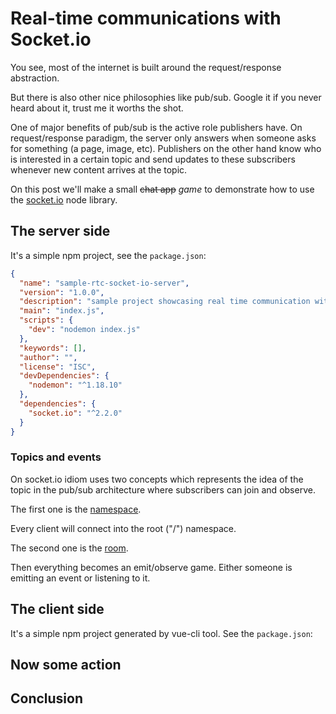 # Real-time communications with Socket.io

You see, most of the internet is built around the request/response abstraction.

But there is also other nice philosophies like pub/sub. Google it if you never
heard about it, trust me it worths the shot.

One of major benefits of pub/sub is the active role publishers have. On
request/response paradigm, the server only answers when someone asks for
something (a page, image, etc). Publishers on the other hand know who is
interested in a certain topic and send updates to these subscribers whenever new
content arrives at the topic.

On this post we'll make a small ~~chat app~~ _game_ to demonstrate how to use
the [socket.io](https://socket.io) node library.

## The server side

It's a simple npm project, see the `package.json`:

```json
{
  "name": "sample-rtc-socket-io-server",
  "version": "1.0.0",
  "description": "sample project showcasing real time communication with socket.io",
  "main": "index.js",
  "scripts": {
    "dev": "nodemon index.js"
  },
  "keywords": [],
  "author": "",
  "license": "ISC",
  "devDependencies": {
    "nodemon": "^1.18.10"
  },
  "dependencies": {
    "socket.io": "^2.2.0"
  }
}
```

### Topics and events

On socket.io idiom uses two concepts which represents the idea of the topic in
the pub/sub architecture where subscribers can join and observe.

The first one is the [namespace](https://github.com/socketio/socket.io/blob/master/docs/API.md#namespace).

Every client will connect into the root ("/") namespace.

The second one is the [room](https://github.com/socketio/socket.io/blob/master/docs/API.md#namespacetoroom).

Then everything becomes an emit/observe game. Either someone is emitting an
event or listening to it.

## The client side

It's a simple npm project generated by vue-cli tool. See the `package.json`:

## Now some action

## Conclusion
